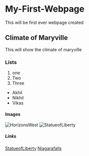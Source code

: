 # My-First-Webpage
This will be first ever webpage created

## Climate of Maryville
This will show the climate of maryville

### Lists
1. one
1. Two
1. Three

- Akhil
- Nikhil
- Vikas

#### Images
![HorizonsWest](https://cdn.websites.hibu.com/a65db6d908894d27be5a46be86f9efa4/dms3rep/multi/desktop/S1-2560x1700.jpg)
![StatueofLiberty](https://upload.wikimedia.org/wikipedia/commons/thumb/d/dd/Lady_Liberty_under_a_blue_sky_%28cropped%29.jpg/250px-Lady_Liberty_under_a_blue_sky_%28cropped%29.jpg)

##### Links
[StatueofLiberty](https://en.wikipedia.org/wiki/Statue_of_Liberty)
[Niagarafalls](https://en.wikipedia.org/wiki/Niagara_Falls)

